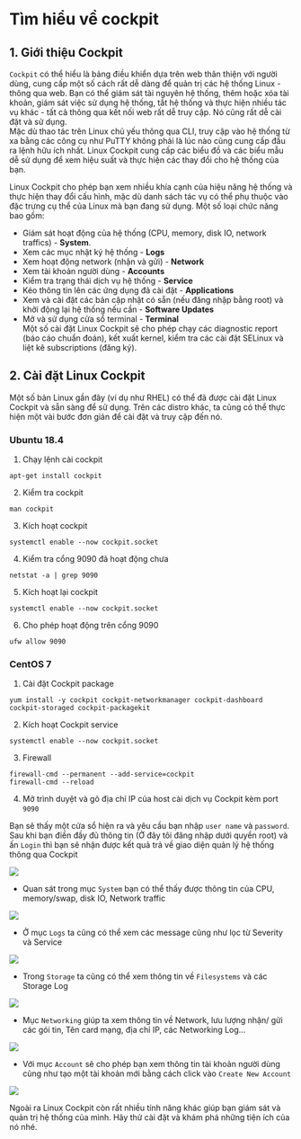 # Tìm hiểu về cockpit

## 1. Giới thiệu Cockpit  
`Cockpit` có thể hiểu là bảng điều khiển dựa trên web thân thiện với người dùng, cung cấp một số cách rất dễ dàng để quản trị các hệ thống Linux - thông qua web. Bạn có thể giám sát tài nguyên hệ thống, thêm hoặc xóa tài khoản, giám sát việc sử dụng hệ thống, tắt hệ thống và thực hiện nhiều tác vụ khác - tất cả thông qua kết nối web rất dễ truy cập. Nó cũng rất dễ cài đặt và sử dụng.  
Mặc dù thao tác trên Linux chủ yếu thông qua CLI, truy cập vào hệ thống từ xa bằng các công cụ như PuTTY không phải là lúc nào cũng cung cấp đầu ra lệnh hữu ích nhất. Linux Cockpit cung cấp các biểu đồ và các biểu mẫu dễ sử dụng để xem hiệu suất và thực hiện các thay đổi cho hệ thống của bạn.  

Linux Cockpit cho phép bạn xem nhiều khía cạnh của hiệu năng hệ thống và thực hiện thay đổi cấu hình, mặc dù danh sách tác vụ có thể phụ thuộc vào đặc trưng cụ thể của Linux mà bạn đang sử dụng. Một số loại chức năng bao gồm:  
- Giám sát hoạt động của hệ thống (CPU, memory, disk IO, network traffics) - **System**.  
- Xem các mục nhật ký hệ thống - **Logs**    
- Xem hoạt động network (nhận và gửi) - **Network**   
- Xem tài khoản người dùng - **Accounts**
- Kiểm tra trạng thái dịch vụ hệ thống - **Service**  
- Kéo thông tin lên các ứng dụng đã cài đặt - **Applications**  
- Xem và cài đặt các bản cập nhật có sẵn (nếu đăng nhập bằng root) và khởi động lại hệ thống nếu cần - **Software Updates**  
- Mở và sử dụng cửa sổ terminal - **Terminal**  
Một số cài đặt Linux Cockpit sẽ cho phép chạy các diagnostic report (báo cáo chuẩn đoán), kết xuất kernel, kiểm tra các cài đặt SELinux và liệt kê subscriptions (đăng ký).  

## 2. Cài đặt Linux Cockpit  
Một số bản Linux gần đây (ví dụ như RHEL) có thể đã được cài đặt Linux Cockpit và sẵn sàng để sử dụng. Trên các distro khác, ta cũng có thể thực hiện một vài bước đơn giản để cài đặt và truy cập đến nó.  

### Ubuntu 18.4  

1. Chạy lệnh cài cockpit  
```
apt-get install cockpit
```  
2. Kiểm tra cockpit
```
man cockpit
```
3. Kích hoạt cockpit  
```
systemctl enable --now cockpit.socket  
```
4. Kiểm tra cổng 9090 đã hoạt động chưa  
```
netstat -a | grep 9090
```
5. Kích hoạt lại cockpit  
```
systemctl enable --now cockpit.socket 
```
6. Cho phép hoạt động trên cổng 9090  
```
ufw allow 9090
```

### CentOS 7  

1. Cài đặt Cockpit package 
```
yum install -y cockpit cockpit-networkmanager cockpit-dashboard cockpit-storaged cockpit-packagekit
```
2. Kích hoạt Cockpit service
```
systemctl enable --now cockpit.socket
```
3. Firewall  
```
firewall-cmd --permanent --add-service=cockpit
firewall-cmd --reload
```  
4. Mở trình duyệt và gõ địa chỉ IP của host cài dịch vụ Cockpit kèm port `9090`  

Bạn sẽ thấy một cửa sổ hiện ra và yêu cầu bạn nhập `user name` và `password`. Sau khi bạn điền đầy đủ thông tin (Ở đây tôi đăng nhập dưới quyền root) và ấn `Login` thì bạn sẽ nhận được kết quả trả về giao diện quản lý hệ thống thông qua Cockpit  

<img src="https://i.imgur.com/couv5pl.png"> 

- Quan sát trong mục `System` bạn có thể thấy được thông tin của CPU, memory/swap, disk IO, Network traffic  

 <img src="https://i.imgur.com/66O8kXd.png">

- Ở mục `Logs` ta cũng có thể xem các message cũng như lọc từ Severity và Service  

<img src="https://i.imgur.com/1dUsoSS.png">  

- Trong `Storage` ta cũng có thể xem thông tin về `Filesystems` và các Storage Log  

<img src="https://i.imgur.com/0dEq3FM.png">  

- Mục `Networking` giúp ta xem thông tin về Network, lưu lượng nhận/ gửi các gói tin, Tên card mạng, địa chỉ IP, các Networking Log...  

<img src="https://i.imgur.com/1S2n1yL.png">  

- Với mục `Account` sẽ cho phép bạn xem thông tin tài khoản người dùng cũng như tạo một tài khoản mới bằng cách click vào `Create New Account`  

<img src="https://i.imgur.com/DkToouh.png">  

Ngoài ra Linux Cockpit còn rất nhiều tính năng khác giúp bạn giám sát và quản trị hệ thống của mình. Hãy thử cài đặt và khám phá những tiện ích của nó nhé. 